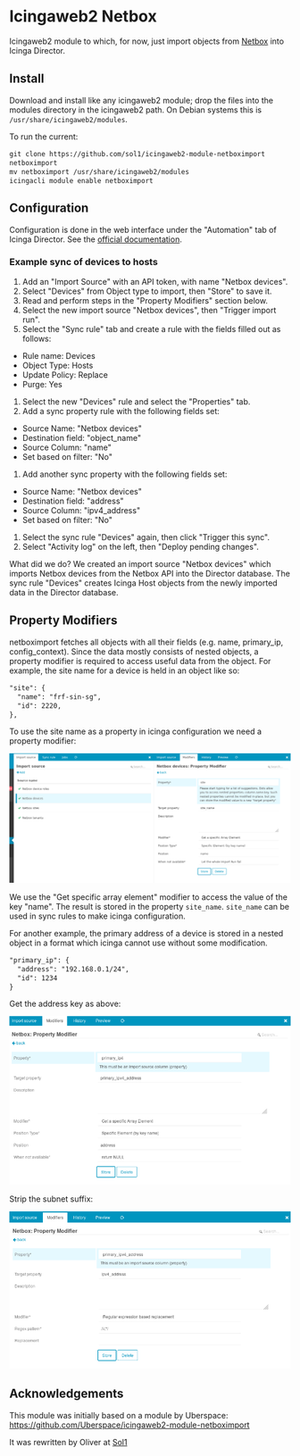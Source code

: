 # Icingaweb2 Netbox

Icingaweb2 module to which, for now, just import objects from
[Netbox](https://github.com/netbox-community/netbox) into Icinga
Director.

## Install

Download and install like any icingaweb2 module; drop the files into
the modules directory in the icingaweb2 path. On Debian systems this
is `/usr/share/icingaweb2/modules`.

To run the current:

```
git clone https://github.com/sol1/icingaweb2-module-netboximport netboximport
mv netboximport /usr/share/icingaweb2/modules
icingacli module enable netboximport
```

## Configuration

Configuration is done in the web interface under the "Automation" tab
of Icinga Director. See the
[official documentation](https://www.icinga.com/docs/director/latest/doc/70-Import-and-Sync/).

### Example sync of devices to hosts

1. Add an "Import Source" with an API token, with name "Netbox devices".
1. Select "Devices" from Object type to import, then "Store" to save it.
1. Read and perform steps in the "Property Modifiers" section below.
1. Select the new import source "Netbox devices", then "Trigger import run".
1. Select the "Sync rule" tab and create a rule with the fields filled out as follows:
  * Rule name: Devices
  * Object Type: Hosts
  * Update Policy: Replace
  * Purge: Yes
1. Select the new "Devices" rule and select the "Properties" tab.
1. Add a sync property rule with the following fields set:
  * Source Name: "Netbox devices"
  * Destination field: "object_name"
  * Source Column: "name"
  * Set based on filter: "No"
1. Add another sync property with the following fields set:
  * Source Name: "Netbox devices"
  * Destination field: "address"
  * Source Column: "ipv4_address"
  * Set based on filter: "No"
1. Select the sync rule "Devices" again, then click "Trigger this sync".
1. Select "Activity log" on the left, then "Deploy pending changes".

What did we do? We created an import source "Netbox devices" which
imports Netbox devices from the Netbox API into the Director database.
The sync rule "Devices" creates Icinga Host objects from the newly
imported data in the Director database.

## Property Modifiers

netboximport fetches all objects with all their fields (e.g. name,
primary_ip, config_context). Since the data mostly consists of nested
objects, a property modifier is required to access useful data from
the object. For example, the site name for a device is held in an
object like so:

```
"site": {
  "name": "frf-sin-sg",
  "id": 2220,
},
```

To use the site name as a property in icinga configuration we need a
property modifier:

![Import source - Modifiers](doc/screenshot/import-modifier-3.png)

We use the "Get specific array element" modifier to access the value
of the key "name". The result is stored in the property `site_name`.
`site_name` can be used in sync rules to make icinga configuration.

For another example, the primary address of a device is stored in a
nested object in a format which icinga cannot use without some
modification.

```
"primary_ip": {
  "address": "192.168.0.1/24",
  "id": 1234
}
```

Get the address key as above:

![Import source - Modifiers](doc/screenshot/import-modifier-1.png)

Strip the subnet suffix:

![Import source - Modifiers](doc/screenshot/import-modifier-2.png)

## Acknowledgements

This module was initially based on a module by Uberspace:
https://github.com/Uberspace/icingaweb2-module-netboximport

It was rewritten by Oliver at [Sol1](https://www.sol1.com.au)
